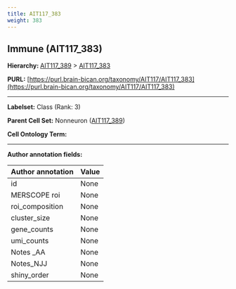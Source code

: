 ```yaml
---
title: AIT117_383
weight: 383
---
```

## Immune (AIT117_383)
<b>Hierarchy: </b>
[AIT117_389](../AIT117_389) >
[AIT117_383](../AIT117_383)

**PURL:** [https://purl.brain-bican.org/taxonomy/AIT117/AIT117_383](https://purl.brain-bican.org/taxonomy/AIT117/AIT117_383)

---


**Labelset:** Class (Rank: 3)

**Parent Cell Set:** Nonneuron ([AIT117_389](../AIT117_389))



**Cell Ontology Term:** 

[MARKER GENES.]: #


---

[TRANSFERRED ANNOTATIONS.]: #


[AUTHOR ANNOTATION FIELDS.]: #


**Author annotation fields:**

| Author annotation | Value |
|-------------------|-------|
|id|None|
|MERSCOPE roi|None|
|roi_composition|None|
|cluster_size|None|
|gene_counts|None|
|umi_counts|None|
|Notes _AA|None|
|Notes_NJJ|None|
|shiny_order|None|
